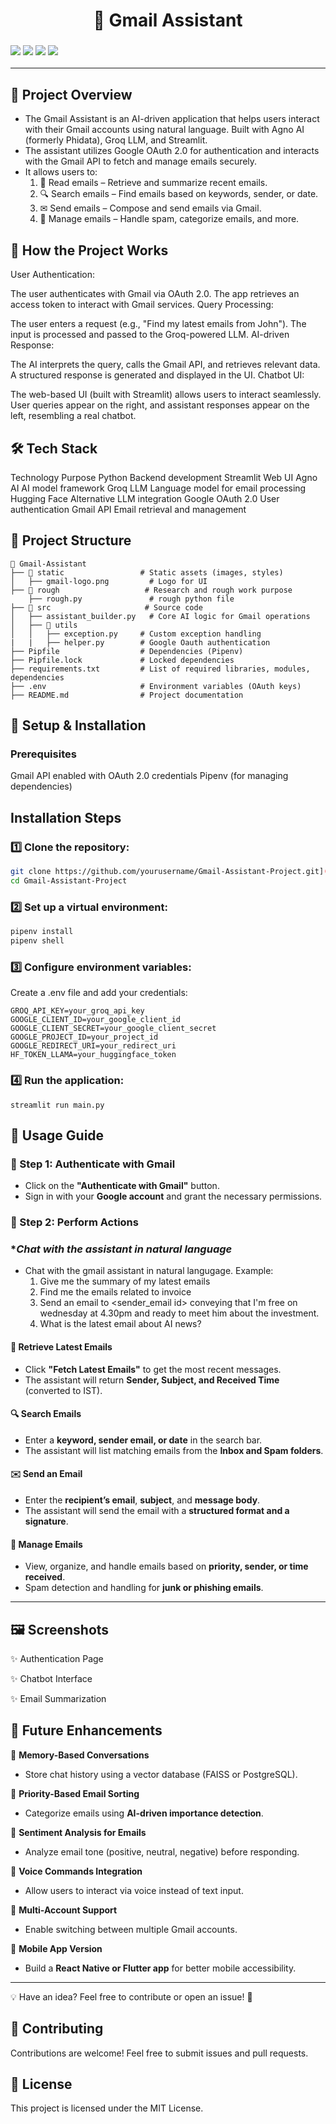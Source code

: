 <h1 align="center"> 📧 Gmail Assistant </h1>
<h3 align="center'> AI-powered Gmail assistant for reading, searching, sending, and managing emails efficiently. </h3>

<p align="center">
  <img src="https://img.shields.io/badge/Python-3776AB?style=for-the-badge&logo=Python&logoColor=black&labelColor=white&color=red" />
  <img src="https://img.shields.io/badge/Agno-43B02A?style=for-the-badge&logo=Agno&logoColor=black&labelColor=white&color=yellow" />
  <img src="https://img.shields.io/badge/Groq-234452?style=for-the-badge&logoColor=black&labelColor=white&color=brown" />
  <img src="https://img.shields.io/badge/Streamlit-FF4B4B?style=for-the-badge&logo=Streamlit&logoColor=black&labelColor=white&color=orange" />
</p>

---

## 🚀 Project Overview
- The Gmail Assistant is an AI-driven application that helps users interact with their Gmail accounts using natural language. Built with Agno AI (formerly Phidata), Groq LLM, and Streamlit. 
- The assistant utilizes Google OAuth 2.0 for authentication and interacts with the Gmail API to fetch and manage emails securely.
- It allows users to:
    1. 📩 Read emails – Retrieve and summarize recent emails.
    2. 🔍 Search emails – Find emails based on keywords, sender, or date.
    3. ✉ Send emails – Compose and send emails via Gmail.
    4. 📂 Manage emails – Handle spam, categorize emails, and more.



## 🎯 How the Project Works
User Authentication:

The user authenticates with Gmail via OAuth 2.0.
The app retrieves an access token to interact with Gmail services.
Query Processing:

The user enters a request (e.g., "Find my latest emails from John").
The input is processed and passed to the Groq-powered LLM.
AI-driven Response:

The AI interprets the query, calls the Gmail API, and retrieves relevant data.
A structured response is generated and displayed in the UI.
Chatbot UI:

The web-based UI (built with Streamlit) allows users to interact seamlessly.
User queries appear on the right, and assistant responses appear on the left, resembling a real chatbot.


## 🛠️ Tech Stack
Technology	Purpose
Python	Backend development
Streamlit	Web UI
Agno AI	AI model framework
Groq LLM	Language model for email processing
Hugging Face	Alternative LLM integration
Google OAuth 2.0	User authentication
Gmail API	Email retrieval and management


## 📂 Project Structure
```
📂 Gmail-Assistant
├── 📂 static                 # Static assets (images, styles)
│   ├── gmail-logo.png         # Logo for UI
├── 📂 rough                   # Research and rough work purpose
    ├── rough.py               # rough python file 
├── 📂 src                     # Source code
│   ├── assistant_builder.py   # Core AI logic for Gmail operations
│   ├── 📂 utils
│   │   ├── exception.py     # Custom exception handling
|   |   ├── helper.py        # Google Oauth authentication
├── Pipfile                  # Dependencies (Pipenv)
├── Pipfile.lock             # Locked dependencies
├── requirements.txt         # List of required libraries, modules, dependencies
├── .env                     # Environment variables (OAuth keys)
├── README.md                # Project documentation
```


## 🚀 Setup & Installation

### Prerequisites
Gmail API enabled with OAuth 2.0 credentials
Pipenv (for managing dependencies)

## Installation Steps

### 1️⃣ Clone the repository:

```sh
git clone https://github.com/yourusername/Gmail-Assistant-Project.git](https://github.com/Dhanush-Raj1/Gmail-Assistant-Project.git
cd Gmail-Assistant-Project
```

### 2️⃣ Set up a virtual environment:

```sh
pipenv install
pipenv shell
```

### 3️⃣ Configure environment variables:

Create a .env file and add your credentials:
```
GROQ_API_KEY=your_groq_api_key
GOOGLE_CLIENT_ID=your_google_client_id
GOOGLE_CLIENT_SECRET=your_google_client_secret
GOOGLE_PROJECT_ID=your_project_id
GOOGLE_REDIRECT_URI=your_redirect_uri
HF_TOKEN_LLAMA=your_huggingface_token
```

### 4️⃣ Run the application:

```
streamlit run main.py
```



## 📝 Usage Guide  

### 🔹 Step 1: Authenticate with Gmail  
- Click on the **"Authenticate with Gmail"** button.  
- Sign in with your **Google account** and grant the necessary permissions.  

### 🔹 Step 2: Perform Actions  

### **Chat with the assistant in natural language*
- Chat with the gmail assistant in natural langugage. Example:
   1. Give me the summary of my latest emails
   2. Find me the emails related to invoice
   3. Send an email to <sender_email id> conveying that I'm free on wednesday at 4.30pm and ready to meet him about the investment.
   4. What is the latest email about AI news? 

#### 📩 **Retrieve Latest Emails**  
- Click **"Fetch Latest Emails"** to get the most recent messages.  
- The assistant will return **Sender, Subject, and Received Time** (converted to IST).  

#### 🔍 **Search Emails**  
- Enter a **keyword, sender email, or date** in the search bar.  
- The assistant will list matching emails from the **Inbox and Spam folders**.  

#### ✉️ **Send an Email**  
- Enter the **recipient’s email**, **subject**, and **message body**.  
- The assistant will send the email with a **structured format and a signature**.  

#### 📂 **Manage Emails**  
- View, organize, and handle emails based on **priority, sender, or time received**.  
- Spam detection and handling for **junk or phishing emails**.  


---


## 🖼️ Screenshots
✨ Authentication Page

✨ Chatbot Interface

✨ Email Summarization



## 🚀 Future Enhancements  

🔹 **Memory-Based Conversations**  
- Store chat history using a vector database (FAISS or PostgreSQL).  

🔹 **Priority-Based Email Sorting**  
- Categorize emails using **AI-driven importance detection**.  

🔹 **Sentiment Analysis for Emails**  
- Analyze email tone (positive, neutral, negative) before responding.  

🔹 **Voice Commands Integration**  
- Allow users to interact via voice instead of text input.  

🔹 **Multi-Account Support**  
- Enable switching between multiple Gmail accounts.  

🔹 **Mobile App Version**  
- Build a **React Native or Flutter app** for better mobile accessibility.  

---

💡 Have an idea? Feel free to contribute or open an issue! 🚀  




## 🤝 Contributing
Contributions are welcome! Feel free to submit issues and pull requests.

## 📜 License
This project is licensed under the MIT License.

